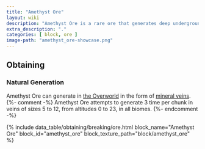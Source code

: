 ```yaml
---
title: "Amethyst Ore"
layout: wiki
description: "Amethyst Ore is a rare ore that generates deep underground and is the only reliable source of Amethyst"
extra_description: "."
categories: [ block, ore ]
image-path: "amethyst_ore-showcase.png"
---
```


## Obtaining
### Natural Generation
Amethyst Ore can generate in [the Overworld](https://minecraft.gamepedia.com/The_Overworld) in the form of [mineral veins](https://minecraft.gamepedia.com/Mineral_vein). {%- comment -%} Amethyst Ore attempts to generate 3 time per chunk in veins of sizes 5 to 12, from altitudes 0 to 23, in all biomes. {%- endcomment -%}

{% include data_table/obtaining/breaking/ore.html block_name="Amethyst Ore" block_id="amethyst_ore" block_texture_path="block/amethyst_ore" %}
